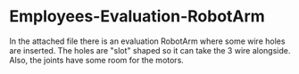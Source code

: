 # Employees-Evaluation-RobotArm

In the attached file there is an evaluation RobotArm where some wire holes are inserted. The holes are "slot" shaped so it can take the 3 wire alongside.
Also, the joints have some room for the motors.
